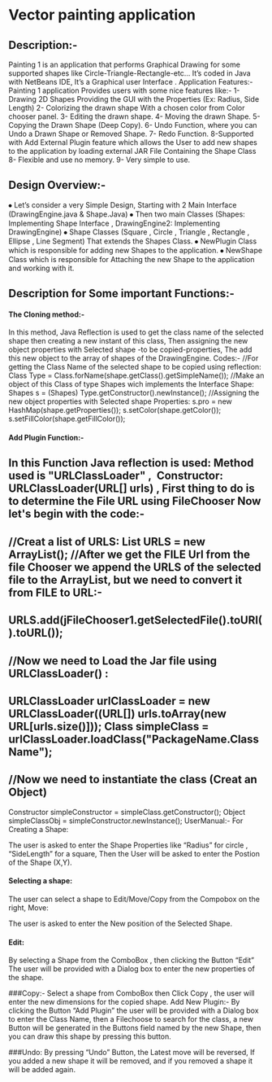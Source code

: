 # Vector painting application

## Description:-
Painting 1 is an application that performs Graphical Drawing for some supported shapes like Circle-Triangle-Rectangle-etc…
It’s coded in Java with NetBeans IDE,  It’s a Graphical user Interface .
Application Features:-
Painting 1 application Provides users with some nice features like:-
1- Drawing 2D Shapes Providing the GUI with the Properties (Ex: Radius, Side Length)
2- Colorizing the drawn shape  With a chosen color from Color chooser panel.
3- Editing the drawn shape.
4- Moving the drawn Shape.
5- Copying the Drawn Shape (Deep Copy).
6- Undo Function, where you can Undo a Drawn Shape or Removed Shape.
7- Redo Function.
8-Supported with Add External Plugin feature which allows the User to add new shapes to the application by loading external JAR File Containing the Shape Class
8- Flexible and use no memory.
9- Very simple to use.

## Design Overview:-
⦁	Let’s  consider a very Simple Design, Starting with 2 Main Interface (DrawingEngine.java & Shape.Java)
⦁	Then two main Classes (Shapes: Implementing Shape Interface , DrawingEngine2: Implementing DrawingEngine)
⦁	Shape Classes (Square , Circle , Triangle , Rectangle , Ellipse , Line Segment) That extends the Shapes Class.
⦁	NewPlugin Class  which is responsible for adding new Shapes to the application.
⦁	NewShape Class which is responsible for Attaching the new Shape to the application and working with it.


## Description for Some important Functions:-
#### The Cloning method:-
In this method, Java Reflection is used to get the class name of the selected shape then creating a new instant of this class, Then assigning the new object properties with Selected shape -to be copied-properties, The add this new object to the array of shapes of the DrawingEngine.
Codes:-
//For getting the Class Name of the selected shape to be copied using reflection:
Class Type = Class.forName(shape.getClass().getSimpleName());
//Make an object of this Class of type Shapes wich implements the Interface Shape:
Shapes s = (Shapes) Type.getConstructor().newInstance();
//Assigning the new object properties with Selected shape Properties:
s.pro = new HashMap(shape.getProperties());
s.setColor(shape.getColor());
 s.setFillColor(shape.getFillColor());

#### Add Plugin Function:-
In this Function Java reflection is used:
Method used is "URLClassLoader" , 
Constructor: URLClassLoader(URL[] urls) ,
First thing to do is to determine the File URL using FileChooser Now let's begin with the code:-
-
//Creat a list of URLS:
List URLS = new ArrayList();
//After we get the FILE Url from the file Chooser we append the URLS of the selected file to the ArrayList, but we need to convert it from FILE to URL:-
-
URLS.add(jFileChooser1.getSelectedFile().toURI().toURL());
-
//Now we need to Load the Jar file using URLClassLoader() :
-
URLClassLoader urlClassLoader = new URLClassLoader((URL[]) urls.toArray(new URL[urls.size()]));
Class simpleClass = urlClassLoader.loadClass("PackageName.ClassName");
-
//Now we need to instantiate the class (Creat an Object)
-
Constructor simpleConstructor = simpleClass.getConstructor();
Object simpleClassObj = simpleConstructor.newInstance();
UserManual:-
For Creating a Shape:

The user is asked to enter the Shape Properties like “Radius” for circle , “SideLength” for a square, Then the User will be asked to enter the Postion of the Shape (X,Y).

#### Selecting a shape:
The user can select a shape to Edit/Move/Copy from the Compobox on the right,
Move:

The user is asked to enter the New position of the Selected Shape.

#### Edit:
By selecting a Shape from the ComboBox , then clicking the Button “Edit” The user will be provided with a Dialog box to enter the new properties of the shape.

###Copy:-
Select a shape from ComboBox then Click Copy , the user will enter the new dimensions for the copied shape.
Add New Plugin:-
By clicking the Button “Add Plugin” the user will be provided with a Dialog box to enter the Class Name, then a Filechoose to search for the class, a new Button will be generated in the Buttons field named by the new Shape, then you can draw this shape by pressing this button.

###Undo:
By pressing “Undo” Button, the Latest move will be reversed, If you added a new shape it will be removed, and if you removed a shape it will be added again.
